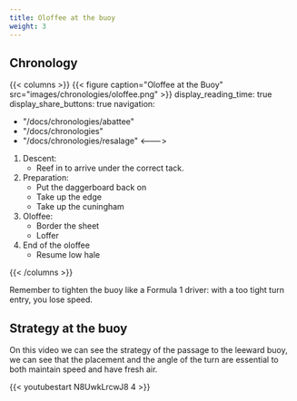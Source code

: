```yaml
---
title: Oloffee at the buoy
weight: 3
---
```

## Chronology
{{< columns >}}
{{< figure caption="Oloffee at the Buoy" src="images/chronologies/oloffee.png" >}}
display_reading_time: true
display_share_buttons: true
navigation:
  - "/docs/chronologies/abattee"
  - "/docs/chronologies"
  - "/docs/chronologies/resalage"
<--->

1. Descent:
   * Reef in to arrive under the correct tack.
2. Preparation:
   * Put the daggerboard back on
   * Take up the edge
   * Take up the cuningham
3. Oloffee:
   * Border the sheet
   * Loffer
4. End of the oloffee
   * Resume low hale

{{< /columns >}}

Remember to tighten the buoy like a Formula 1 driver: with a too tight turn entry, you lose speed.

## Strategy at the buoy
On this video we can see the strategy of the passage to the leeward buoy, we can see that the placement and the angle of the turn are essential to both maintain speed and have fresh air.

{{< youtubestart N8UwkLrcwJ8 4 >}}